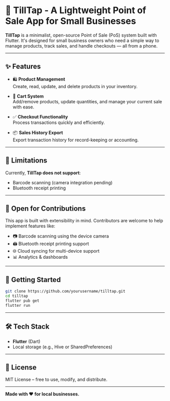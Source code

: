 # 🧾 TillTap - A Lightweight Point of Sale App for Small Businesses

**TillTap** is a minimalist, open-source Point of Sale (PoS) system built with Flutter. It's designed for small business owners who need a simple way to manage products, track sales, and handle checkouts — all from a phone.

---

## ✨ Features

- 🛍️ **Product Management**  
  Create, read, update, and delete products in your inventory.

- 🛒 **Cart System**  
  Add/remove products, update quantities, and manage your current sale with ease.

- ✅ **Checkout Functionality**  
  Process transactions quickly and efficiently.

- 📦 **Sales History Export**  
  Export transaction history for record-keeping or accounting.

---

## 🚫 Limitations

Currently, **TillTap does not support**:
- Barcode scanning (camera integration pending)
- Bluetooth receipt printing

---

## 🌱 Open for Contributions

This app is built with extensibility in mind. Contributors are welcome to help implement features like:

- 📷 Barcode scanning using the device camera  
- 🖨️ Bluetooth receipt printing support  
- 🌐 Cloud syncing for multi-device support  
- 📊 Analytics & dashboards

---

## 🚀 Getting Started

```bash
git clone https://github.com/yourusername/tilltap.git
cd tilltap
flutter pub get
flutter run
````

---

## 🛠️ Tech Stack

* **Flutter** (Dart)
* Local storage (e.g., Hive or SharedPreferences)

---

## 📄 License

MIT License – free to use, modify, and distribute.

---

**Made with ❤️ for local businesses.**
